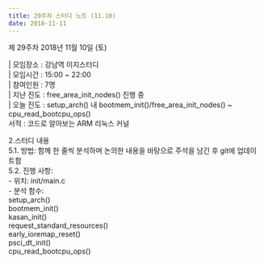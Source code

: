 ```yaml
---
title: 29주차 스터디 노트 (11.10)
date: 2018-11-11
---
```


<p>
제 29주차 2018년 11월 10일 (토)
</p><p>
| 모임장소 : 강남역 이지스터디<br>
| 모임시간 : 15:00 ~ 22:00<br>
| 참여인원 : 7명<br>
| 지난 진도 : free_area_init_nodes() 진행 중<br>
| 오늘 진도 : setup_arch() 내 bootmem_init()/free_area_init_nodes() ~ cpu_read_bootcpu_ops()<br>
서적 :  코드로 알아보는 ARM 리눅스 커널
</p><p>
2.스터디 내용<br>
5.1. 방법: 함께 한 줄씩 분석하며 논의한 내용을 바탕으로 주석을 남긴 후 git에 업데이트함<br>
5.2. 진행 사항:<br>
 - 위치: init/main.c <br>
 - 분석 함수:<br>
    setup_arch()<br>
        bootmem_init()  <br>
        kasan_init()<br>
        request_standard_resources()<br>
        early_ioremap_reset()<br>
        psci_dt_init()<br>
        cpu_read_bootcpu_ops()
</p>
